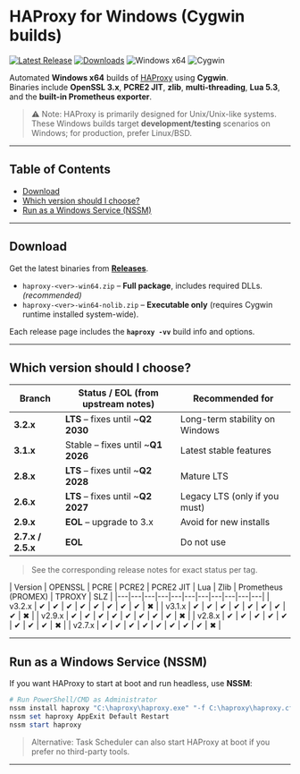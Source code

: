 # HAProxy for Windows (Cygwin builds)

[![Latest Release](https://img.shields.io/github/v/release/xjoker/HAProxyForWindows?display_name=tag&sort=semver)](https://github.com/xjoker/HAProxyForWindows/releases)
[![Downloads](https://img.shields.io/github/downloads/xjoker/HAProxyForWindows/total)](https://github.com/xjoker/HAProxyForWindows/releases)
![Windows x64](https://img.shields.io/badge/Windows-x64-blue)
![Cygwin](https://img.shields.io/badge/Built%20with-Cygwin-1f9f3f)

Automated **Windows x64** builds of [HAProxy](https://www.haproxy.org/) using **Cygwin**.  
Binaries include **OpenSSL 3.x**, **PCRE2 JIT**, **zlib**, **multi-threading**, **Lua 5.3**, and the **built-in Prometheus exporter**.

> ⚠️ Note: HAProxy is primarily designed for Unix/Unix-like systems. These Windows builds target **development/testing** scenarios on Windows; for production, prefer Linux/BSD.

---

## Table of Contents

- [Download](#download)
- [Which version should I choose?](#which-version-should-i-choose)
- [Run as a Windows Service (NSSM)](#run-as-a-windows-service-nssm)

---

## Download

Get the latest binaries from **[Releases](https://github.com/xjoker/HAProxyForWindows/releases)**.

- `haproxy-<ver>-win64.zip` – **Full package**, includes required DLLs. *(recommended)*
- `haproxy-<ver>-win64-nolib.zip` – **Executable only** (requires Cygwin runtime installed system-wide).

Each release page includes the **`haproxy -vv`** build info and options.

---

## Which version should I choose?

| Branch | Status / EOL (from upstream notes) | Recommended for |
|---|---|---|
| **3.2.x** | **LTS** – fixes until ~**Q2 2030** | Long-term stability on Windows |
| **3.1.x** | Stable – fixes until ~**Q1 2026** | Latest stable features |
| **2.8.x** | **LTS** – fixes until ~**Q2 2028** | Mature LTS |
| **2.6.x** | **LTS** – fixes until ~**Q2 2027** | Legacy LTS (only if you must) |
| **2.9.x** | **EOL** – upgrade to 3.x | Avoid for new installs |
| **2.7.x / 2.5.x** | **EOL** | Do not use |

> See the corresponding release notes for exact status per tag.


| Version | OPENSSL | PCRE | PCRE2 | PCRE2 JIT | Lua | Zlib | Prometheus (PROMEX) | TPROXY | SLZ |
|---|---|---|---|---|---|---|---|---|---|---|
| v3.2.x | ✔ | ✔ | ✔ | ✔ | ✔ | ✔ | ✔ | ✔ | ✖ |
| v3.1.x | ✔ | ✔ | ✔ | ✔ | ✔ | ✔ | ✔ | ✔ | ✖ |
| v2.9.x | ✔ | ✔ | ✔ | ✔ | ✔ | ✔ | ✔ | ✔ | ✖ |
| v2.8.x | ✔ | ✔ | ✔ | ✔ | ✔ | ✔ | ✔ | ✔ | ✖ |
| v2.7.x | ✔ | ✔ | ✔ | ✔ | ✔ | ✔ | ✔ | ✔ | ✖ |

---

## Run as a Windows Service (NSSM)

If you want HAProxy to start at boot and run headless, use **NSSM**:

```powershell
# Run PowerShell/CMD as Administrator
nssm install haproxy "C:\haproxy\haproxy.exe" "-f C:\haproxy\haproxy.cfg"
nssm set haproxy AppExit Default Restart
nssm start haproxy
```

> Alternative: Task Scheduler can also start HAProxy at boot if you prefer no third-party tools.

---

